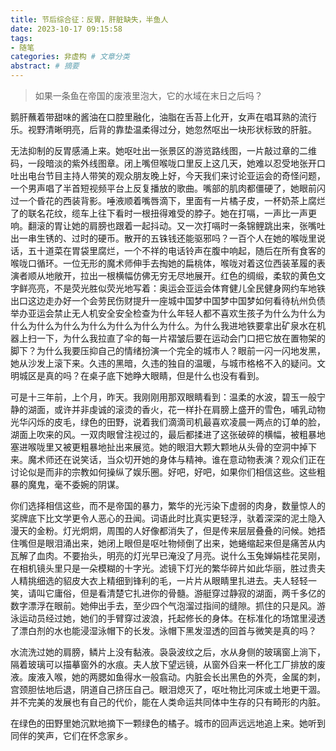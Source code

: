```yaml
---
title: 节后综合征：反胃，肝脏缺失，半鱼人
date: 2023-10-17 09:15:58
tags:
- 随笔
categories: 非虚构 # 文章分类
abstract: # 摘要
---
```


> 如果一条鱼在帝国的废液里泡大，它的水域在末日之后吗？

鹅肝蘸着带甜味的酱油在口腔里融化，油脂在舌苔上化开，女声在唱耳熟的流行乐。视野清晰明亮，后背的靠垫温柔得过分，她忽然呕出一块形状标致的肝脏。

无法抑制的反胃感涌上来。她呕吐出一张景区的游览路线图，一片敲过章的二维码，一段暗淡的紫外线图章。闭上嘴但喉咙口里反上这几天，她难以忍受地张开口吐出电台节目主持人带笑的观众朋友晚上好，今天我们来讨论亚运会的奇怪问题，一个男声唱了半首短视频平台上反复播放的歌曲。嘴部的肌肉都僵硬了，她眼前闪过一个昏花的西装背影。唾液顺着嘴唇滴下，里面有一片橘子皮，一杯奶茶上腐烂了的联名花纹，缆车上往下看时一根扭得难受的脖子。她在打嗝，一声比一声更响。翻滚的胃让她的肩膀也跟着一起抖动。又一次打嗝时一条锦鲤跳出来，张嘴吐出一串生锈的、过时的硬币。散开的五铢钱还能驱邪吗？一百个人在她的喉咙里说话，五十道菜在胃袋里腐烂，一个不祥的电话铃声在腹中响起，随后在所有食客的喉咙口循环。一位无形的魔术师伸手去掏她的扁桃体，喉咙对着这位西装革履的表演者顺从地敞开，拉出一根横幅仿佛无穷无尽地展开。红色的绸缎，柔软的黄色文字鲜亮亮，不是荧光胜似荧光地写着：奥运会亚运会体育健儿全民健身网约车地铁出口这边走办好一个会劳民伤财提升一座城中国梦中国梦中国梦如何看待杭州负债举办亚运会禁止无人机安全安全检查为什么年轻人都不喜欢生孩子为什么为什么为什么为什么为什么为什么为什么为什么为什么。为什么我进地铁要拿出矿泉水在机器上扫一下，为什么我拉直了伞的每一片褶皱后要在运动会门口把它放在置物架的脚下？为什么我要压抑自己的情绪扮演一个完全的城市人？眼前一闪一闪地发黑，她从沙发上滚下来。久违的黑暗，久违的独自的温暖，与城市格格不入的疑问。文明城区是真的吗？在桌子底下她睁大眼睛，但是什么也没有看到。

可是十三年前，上个月，昨天。我刚刚用那双眼睛看到：温柔的水波，碧玉一般宁静的湖面，或许并非虔诚的滚烫的香火，花一样扑在肩膀上盛开的雪色，哺乳动物光华闪烁的皮毛，绿色的田野，说着我们滴滴司机最喜欢凌晨一两点的订单的脸，湖面上吹来的风。一双肉眼曾注视过的，最后都揉进了这张破碎的横幅，被粗暴地塞进喉咙里又被更粗暴地扯出来展览。她的眼泪大颗大颗地从头骨的空洞中掉下来。魔术师还在说笑话，当众切开她的身体与精神。谁在意动物表演？观众们正在讨论似是而非的宗教如何操纵了娱乐圈。好吧，好吧，如果你们相信这些。这些粗暴的魔鬼，毫不委婉的阴谋。

你们选择相信这些，而不是帝国的暴力，繁华的光污染下虚弱的肉身，数量惊人的奖牌底下比文学更令人恶心的丑闻。词语此时比真实更轻浮，驮着深深的泥土隐入漫天的金粉。灯光炯炯，周围的人好像都消失了，但是传来层层叠叠的问候。她捂住嘴但是眼泪涌出来，她闭上眼但是呕吐物倾倒了出来，她蜷缩起来但是痛苦从内瓦解了血肉。不要抬头，明亮的灯光早已淹没了月亮。说什么玉兔婵娟桂花吴刚，在相机镜头里只是一朵模糊的十字光。滤镜下灯光的繁华碎片如此华丽，胜过贵夫人精挑细选的貂皮大衣上精细到锋利的毛，一片片从眼睛里扎进去。夫人轻轻一笑，请叫它庸俗，但是看清楚它扎进你的骨髓。游艇穿过静寂的湖面，两千多亿的数字漂浮在眼前。她伸出手去，至少四个气泡溜过指间的缝隙。抓住的只是风。游泳运动员经过她，她们的手臂穿过波浪，托起修长的身体。在标准化的场馆里浸透了漂白剂的水也能浸湿泳帽下的长发。泳帽下黑发湿透的回首与微笑是真的吗？

水流洗过她的肩膀，鳞片上没有黏液。袅袅波纹之后，水从身侧的玻璃窗上淌下，隔着玻璃可以描摹窗外的水痕。夫人放下望远镜，从窗外舀来一杯化工厂排放的废液。废液入喉，她的两腮如鱼得水一般翕动。内脏会长出黑色的外壳，金属的刺，宫颈胆怯地后退，阴道自己挤压自己。眼泪熄灭了，呕吐物比河床或土地更干涸。并不完美的发展也有自己的代价，能在人类命运共同体中生存的只有畸形的内脏。

在绿色的田野里她沉默地摘下一颗绿色的橘子。城市的回声远远地追上来。她听到同伴的笑声，它们在怀念家乡。
